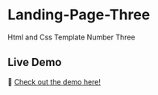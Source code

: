 # Landing-Page-Three
 Html and Css Template Number Three

## Live Demo  
🔗 [Check out the demo here!](https://abdalrahmanemara.github.io/Landing-Page-Three/)
